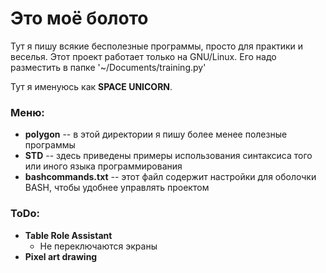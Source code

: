 # Это моё болото

Тут я пишу всякие бесполезные программы, просто для практики и веселья.
Этот проект работает только на GNU/Linux. Его надо разместить в папке
'~/Documents/training.py'

Тут я именуюсь как **SPACE UNICORN**.

### Меню:
  * **polygon** -- в этой директории я пишу более менее полезные программы
  * **STD** -- здесь приведены примеры использования синтаксиса того или 
               иного языка программирования
  * **bashcommands.txt** -- этот файл содержит настройки для оболочки BASH,
                            чтобы удобнее управлять проектом

### ToDo:
  * **Table Role Assistant**  
  	* Не переключаются экраны
  * **Pixel art drawing**  
